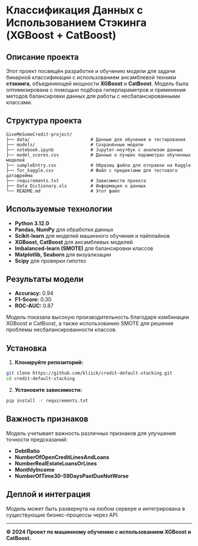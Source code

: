 # Классификация Данных с Использованием Стэкинга (XGBoost + CatBoost)

## Описание проекта

Этот проект посвящён разработке и обучению модели для задачи бинарной классификации с использованием ансамблевой техники **стэкинга**, объединяющей мощности **XGBoost** и **CatBoost**. Модель была оптимизирована с помощью подбора гиперпараметров и применения методов балансировки данных для работы с несбалансированными классами.

## Структура проекта

```
GiveMeSomeCredit-project/
├── data/                       # Данные для обучения и тестирования
├── models/                     # Сохранённые модели
├── notebook.ipynb              # Jupyter-ноутбук с анализом данных
├── model_scores.csv            # Данные о лучших параметрах обученных моделей
├── sampleEntry.csv             # Образец файла для отправки на Kaggle 
├── for_kaggle.csv              # Файл с предиктами для тестового датафрейма
├── requirements.txt            # Зависимости проекта
├── Data Dictionary.xls         # Информация о данных
└── README.md                   # Этот файл
```

## Используемые технологии

- **Python 3.12.0**
- **Pandas, NumPy** для обработки данных
- **Scikit-learn** для моделей машинного обучения и пайплайнов
- **XGBoost, CatBoost** для ансамблевых моделей
- **Imbalanced-learn (SMOTE)** для балансировки классов
- **Matplotlib, Seaborn** для визуализации
- **Scipy** для проверки гипотез

## Результаты модели

- **Accuracy:** 0.94
- **F1-Score:** 0.30
- **ROC-AUC:** 0.87

Модель показала высокую производительность благодаря комбинации XGBoost и CatBoost, а также использованию SMOTE для решения проблемы несбалансированности классов.

## Установка

1. **Клонируйте репозиторий:**

```bash
git clone https://github.com/kliick/credit-default-stacking.git
cd credit-default-stacking
```

2. **Установите зависимости:**

```bash
pip install -r requirements.txt
```


## Важность признаков

Модель учитывает важность различных признаков для улучшения точности предсказаний:

- **DebtRatio**
- **NumberOfOpenCreditLinesAndLoans**
- **NumberRealEstateLoansOrLines**
- **MonthlyIncome**
- **NumberOfTime30-59DaysPastDueNotWorse**

## Деплой и интеграция

Модель может быть развернута на любом сервере и интегрирована в существующие бизнес-процессы через API.

---

**© 2024 Проект по машинному обучению с использованием XGBoost и CatBoost.**

